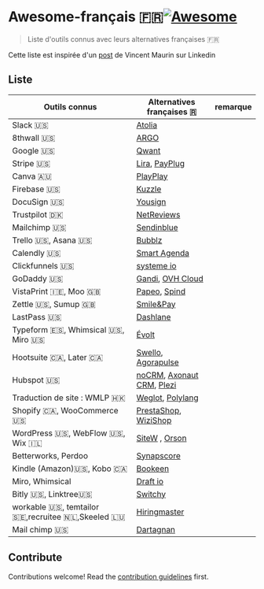 # Awesome-français 🇫🇷[![Awesome](https://awesome.re/badge.svg)](https://awesome.re)

> Liste d'outils connus avec leurs alternatives françaises 🇫🇷

 Cette liste est inspirée d'un [post](https://www.linkedin.com/posts/vincent-maurin_outils-startup-frenchtech-activity-6922883292882976768-nUp3/) de Vincent Maurin sur Linkedin


## Liste 

| Outils connus | Alternatives françaises  🇷 | remarque |
|--|--|--|
|Slack 🇺🇸| [Atolia](https://www.atolia.com/fr/) | |
|8thwall 🇺🇸| [ARGO](https://ar-go.co/) | |
|Google 🇺🇸| [Qwant](https://www.qwant.com/?l=fr)| |
|Stripe 🇺🇸| [Lira](https://www.lyra.com/), [PayPlug](https://www.payplug.com/) | | 
|Canva 🇦🇺 |  [PlayPlay](https://playplay.com/fr) | | 
|Firebase 🇺🇸 | [Kuzzle](https://kuzzle.io/fr/)  | | 
|DocuSign 🇺🇸 |  [Yousign](https://yousign.com/fr-fr)  | | 
|Trustpilot 🇩🇰 |  [NetReviews](https://www.netreviews.com/fr/) | | 
|Mailchimp 🇺🇸 |  [Sendinblue](https://fr.sendinblue.com/)  | | 
|Trello 🇺🇸, Asana 🇺🇸 |  [Bubblz](https://bubblz.net/fr/)  | | 
|Calendly 🇺🇸 |  [Smart Agenda](https://www.smartagenda.fr)  | | 
|Clickfunnels 🇺🇸 |  [systeme io](https://systeme.io/fr)  | | 
|GoDaddy 🇺🇸 |  [Gandi](https://www.gandi.net/fr), [OVH Cloud](https://www.ovhcloud.com/fr/)  | | 
|VistaPrint 🇮🇪, Moo 🇬🇧 | [Papeo](https://www.papeo.fr/), [Spind](https://spind.fr/)  | | 
|Zettle 🇺🇸, Sumup 🇬🇧 |  [Smile&Pay](https://www.smileandpay.com/)  | | 
|LastPass 🇺🇸 |  [Dashlane](https://www.dashlane.com/fr/) | | 
|Typeform 🇪🇸, Whimsical 🇺🇸, Miro 🇺🇸 |  [Évolt](https://evolt.io/) | | 
|Hootsuite 🇨🇦, Later 🇨🇦 |  [Swello](https://swello.com/fr/), [Agorapulse](https://www.agorapulse.com/fr/)  | | 
|Hubspot 🇺🇸 |  [noCRM](https://youdontneedacrm.com/fr), [Axonaut CRM](https://axonaut.com/), [Plezi](https://www.plezi.co/fr/)  | | 
|Traduction de site : WMLP 🇭🇰  | [Weglot](https://weglot.com/fr/), [Polylang](https://polylang.pro/)  | | 
|Shopify 🇨🇦, WooCommerce 🇺🇸 |  [PrestaShop](https://www.prestashop.com/fr), [WiziShop](https://www.wizishop.fr/)  | | 
|WordPress 🇺🇸, WebFlow 🇺🇸, Wix 🇮🇱 | [SiteW](https://www.sitew.com/#fr)  , [Orson](https://fr.orson.io/) | | 
|Betterworks, Perdoo | [Synapscore](https://synapscore.com/) | |
|Kindle (Amazon)🇺🇸, Kobo 🇨🇦 | [Bookeen](https://bookeen.com/)| |
|Miro, Whimsical| [Draft io](https://draft.io/)| |
|Bitly 🇺🇸, Linktree🇺🇸 | [Switchy](https://www.switchy.io/)||
|workable 🇺🇸, temtailor 🇸🇪,recruitee 🇳🇱,Skeeled 🇱🇺|[Hiringmaster](https://hiring-master.com/)||
|Mail chimp 🇺🇸 | [Dartagnan](https://dartagnan.io/fr)||

## Contribute

Contributions welcome! Read the [contribution guidelines](contributing.md) first.

